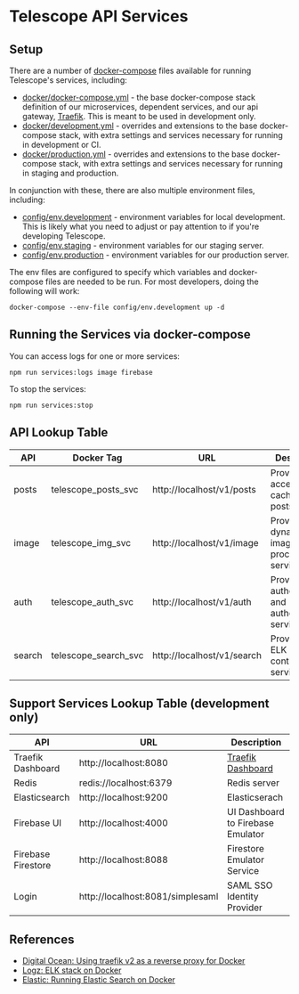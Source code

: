# Telescope API Services

## Setup

There are a number of [docker-compose](https://docs.docker.com/compose/) files available for running Telescope's services, including:

- [docker/docker-compose.yml](docker/docker-compose.yml) - the base docker-compose stack
  definition of our microservices, dependent services, and our api gateway, [Traefik](https://traefik.io). This is meant to be used in development only.
- [docker/development.yml](docker/development.yml) - overrides and extensions to the base docker-compose
  stack, with extra settings and services necessary for running in development or CI.
- [docker/production.yml](docker/production.yml) - overrides and extensions to the base docker-compose
  stack, with extra settings and services necessary for running in staging and production.

In conjunction with these, there are also multiple environment files, including:

- [config/env.development](config/env.development) - environment variables for local development. This
  is likely what you need to adjust or pay attention to if you're developing Telescope.
- [config/env.staging](config/env.staging) - environment variables for our staging server.
- [config/env.production](config/env.production) - environment variables for our production server.

The env files are configured to specify which variables and docker-compose files are needed to be run.
For most developers, doing the following will work:

```
docker-compose --env-file config/env.development up -d
```

## Running the Services via docker-compose

You can access logs for one or more services:

```
npm run services:logs image firebase
```

To stop the services:

```
npm run services:stop
```

## API Lookup Table

| API    | Docker Tag           | URL                        | Description                                       |
| ------ | -------------------- | -------------------------- | ------------------------------------------------- |
| posts  | telescope_posts_svc  | http://localhost/v1/posts  | Provides access to cached user posts              |
| image  | telescope_img_svc    | http://localhost/v1/image  | Provides a dynamic image processing service       |
| auth   | telescope_auth_svc   | http://localhost/v1/auth   | Provides authentication and authorization service |
| search | telescope_search_svc | http://localhost/v1/search | Provides an ELK query controller service          |

## Support Services Lookup Table (development only)

| API                | URL                              | Description                                                               |
| ------------------ | -------------------------------- | ------------------------------------------------------------------------- |
| Traefik Dashboard  | http://localhost:8080            | [Traefik Dashboard](https://doc.traefik.io/traefik/operations/dashboard/) |
| Redis              | redis://localhost:6379           | Redis server                                                              |
| Elasticsearch      | http://localhost:9200            | Elasticserach                                                             |
| Firebase UI        | http://localhost:4000            | UI Dashboard to Firebase Emulator                                         |
| Firebase Firestore | http://localhost:8088            | Firestore Emulator Service                                                |
| Login              | http://localhost:8081/simplesaml | SAML SSO Identity Provider                                                |

## References

- [Digital Ocean: Using traefik v2 as a reverse proxy for Docker](https://www.digitalocean.com/community/tutorials/how-to-use-traefik-v2-as-a-reverse-proxy-for-docker-containers-on-ubuntu-20-04)
- [Logz: ELK stack on Docker](https://logz.io/blog/elk-stack-on-docker/)
- [Elastic: Running Elastic Search on Docker](https://www.elastic.co/guide/en/elastic-stack-get-started/master/get-started-docker.html)
